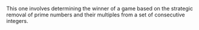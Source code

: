 This one involves determining the winner of a game based on the strategic removal of prime numbers and their multiples from a set of consecutive integers.
